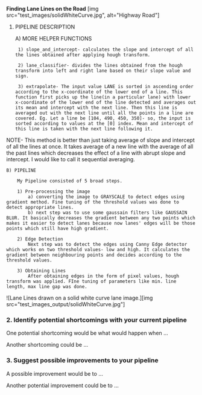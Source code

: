 **Finding Lane Lines on the Road**
[img src="test_images/solidWhiteCurve.jpg", alt="Highway Road"]
1. PIPELINE DESCRIPTION

	A) MORE HELPER FUNCTIONS

		1) slope_and_intercept- calculates the slope and intercept of all the lines obtained after applying hough transform.

		2) lane_classifier- divides the lines obtained from the hough transform into left and right lane based on their slope value and sign. 
		
		3) extrapolate- The input value LANE is sorted in ascending order according to the x-coordinate of the lower end of a line. This function first picks up the line(in a particular lane) with lower x-coordinate of the lower end of the line detected and averages out its mean and intercept with the next line. Then this line is averaged out with the next line until all the points in a line are covered. Eg. Let a line be [104, 490, 450, 350]- so, the input is sorted according to values at the [0] index. Mean and intercept of this line is taken with the next line following it.

NOTE- This method is better than just taking average of slope and intercept of all the lines at once. It takes average of a new line with the average of all the past lines which decreases the effect of a line with abrupt slope and intercept. I would like to call it sequential averaging. 

	B) PIPELINE 

		My Pipeline consisted of 5 broad steps.

		1) Pre-processing the image
			a) converting the image to GRAYSCALE to detect edges using gradient method. Fine tuning of the threshold values was done to detect appropriate lines.
			b) next step was to use some gaussain filters like GAUSSAIN BLUR. It basically decreases the gradient between any two points which makes it easier to detect lanes because now lanes' edges will be those points which still have high gradient.
		
		2) Edge Detection
			Next step was to detect the edges using Canny Edge detector which works on two threshold values- low and high. It calculates the gradient between neighbouring points and decides according to the threshold values.

		3) Obtaining Lines
			After obtaining edges in the form of pixel values, hough transform was applied. FIne tuning of parameters like min. line length, max line gap was done. 


![Lane Lines drawn on a solid white curve lane image.][img src="test_images_output/solidWhiteCurve.jpg"]


### 2. Identify potential shortcomings with your current pipeline


One potential shortcoming would be what would happen when ... 

Another shortcoming could be ...


### 3. Suggest possible improvements to your pipeline

A possible improvement would be to ...

Another potential improvement could be to ...
